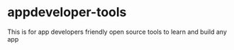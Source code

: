 # appdeveloper-tools
This is for app developers friendly open source tools to learn and build any app

